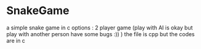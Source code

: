 # SnakeGame
a simple snake game in c 
options : 2 player game (play with AI is okay but play with another person have some bugs :)) )
the file is cpp but the codes are in c 
